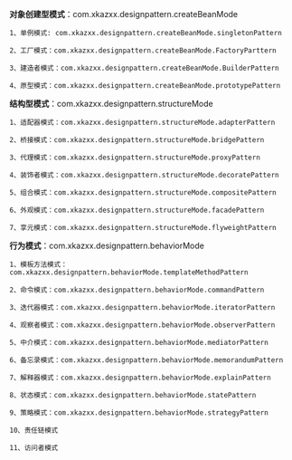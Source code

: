 **对象创建型模式**：com.xkazxx.designpattern.createBeanMode  

    1、单例模式: com.xkazxx.designpattern.createBeanMode.singletonPattern

    2、工厂模式：com.xkazxx.designpattern.createBeanMode.FactoryParttern

    3、建造者模式：com.xkazxx.designpattern.createBeanMode.BuilderPattern

	4、原型模式：com.xkazxx.designpattern.createBeanMode.prototypePattern

**结构型模式**：com.xkazxx.designpattern.structureMode
    
    1、适配器模式：com.xkazxx.designpattern.structureMode.adapterPattern

    2、桥接模式：com.xkazxx.designpattern.structureMode.bridgePattern

    3、代理模式：com.xkazxx.designpattern.structureMode.proxyPattern

    4、装饰者模式：com.xkazxx.designpattern.structureMode.decoratePattern

    5、组合模式：com.xkazxx.designpattern.structureMode.compositePattern
    
    6、外观模式：com.xkazxx.designpattern.structureMode.facadePattern

    7、享元模式：com.xkazxx.designpattern.structureMode.flyweightPattern

**行为模式**：com.xkazxx.designpattern.behaviorMode
    
    1、模板方法模式：com.xkazxx.designpattern.behaviorMode.templateMethodPattern
    
    2、命令模式：com.xkazxx.designpattern.behaviorMode.commandPattern
    
    3、迭代器模式：com.xkazxx.designpattern.behaviorMode.iteratorPattern
    
    4、观察者模式：com.xkazxx.designpattern.behaviorMode.observerPattern
    
    5、中介模式：com.xkazxx.designpattern.behaviorMode.mediatorPattern

    6、备忘录模式：com.xkazxx.designpattern.behaviorMode.memorandumPattern
    
    7、解释器模式：com.xkazxx.designpattern.behaviorMode.explainPattern
    
    8、状态模式：com.xkazxx.designpattern.behaviorMode.statePattern
    
    9、策略模式：com.xkazxx.designpattern.behaviorMode.strategyPattern

    10、责任链模式

    11、访问者模式